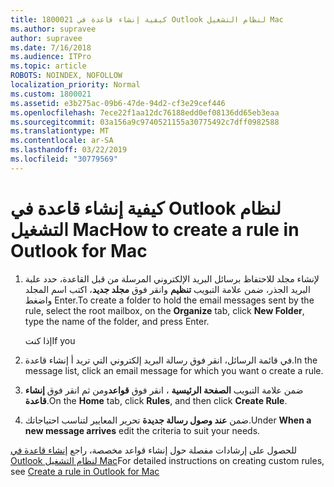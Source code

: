 ```yaml
---
title: 1800021 كيفية إنشاء قاعدة في Outlook لنظام التشغيل Mac
ms.author: supravee
author: supravee
ms.date: 7/16/2018
ms.audience: ITPro
ms.topic: article
ROBOTS: NOINDEX, NOFOLLOW
localization_priority: Normal
ms.custom: 1800021
ms.assetid: e3b275ac-09b6-47de-94d2-cf3e29cef446
ms.openlocfilehash: 7ece22f1aa12dc76188edd0ef08136dd65eb3eaa
ms.sourcegitcommit: 03a156a9c9740521155a30775492c7dff0982588
ms.translationtype: MT
ms.contentlocale: ar-SA
ms.lasthandoff: 03/22/2019
ms.locfileid: "30779569"
---
```

# <a name="how-to-create-a-rule-in-outlook-for-mac"></a><span data-ttu-id="67859-102">كيفية إنشاء قاعدة في Outlook لنظام التشغيل Mac</span><span class="sxs-lookup"><span data-stu-id="67859-102">How to create a rule in Outlook for Mac</span></span>

1. <span data-ttu-id="67859-103">لإنشاء مجلد للاحتفاظ برسائل البريد الإلكتروني المرسلة من قبل القاعدة، حدد علبة البريد الجذر، ضمن علامة التبويب **تنظيم** وانقر فوق **مجلد جديد**، اكتب اسم المجلد واضغط Enter.</span><span class="sxs-lookup"><span data-stu-id="67859-103">To create a folder to hold the email messages sent by the rule, select the root mailbox, on the **Organize** tab, click **New Folder**, type the name of the folder, and press Enter.</span></span>
    
    <span data-ttu-id="67859-104">إذا كنت</span><span class="sxs-lookup"><span data-stu-id="67859-104">If you</span></span> 
    
2. <span data-ttu-id="67859-105">في قائمة الرسائل، انقر فوق رسالة البريد إلكتروني التي تريد أ إنشاء قاعدة.</span><span class="sxs-lookup"><span data-stu-id="67859-105">In the message list, click an email message for which you want o create a rule.</span></span>
    
3. <span data-ttu-id="67859-106">ضمن علامة التبويب **الصفحة الرئيسية** ، انقر فوق **قواعد**ومن ثم انقر فوق **إنشاء قاعدة**.</span><span class="sxs-lookup"><span data-stu-id="67859-106">On the **Home** tab, click **Rules**, and then click **Create Rule**.</span></span>
    
4. <span data-ttu-id="67859-107">ضمن **عند وصول رسالة جديدة** تحرير المعايير لتناسب احتياجاتك.</span><span class="sxs-lookup"><span data-stu-id="67859-107">Under **When a new message arrives** edit the criteria to suit your needs.</span></span> 
    
<span data-ttu-id="67859-108">للحصول على إرشادات مفصلة حول إنشاء قواعد مخصصة، راجع [إنشاء قاعدة في Outlook لنظام التشغيل Mac](https://aka.ms/AA1uy0v)</span><span class="sxs-lookup"><span data-stu-id="67859-108">For detailed instructions on creating custom rules, see [Create a rule in Outlook for Mac](https://aka.ms/AA1uy0v)</span></span>
  

